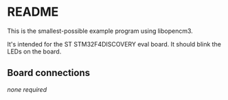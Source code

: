 # README

This is the smallest-possible example program using libopencm3.

It's intended for the ST STM32F4DISCOVERY eval board. It should blink
the LEDs on the board.

## Board connections

*none required*
